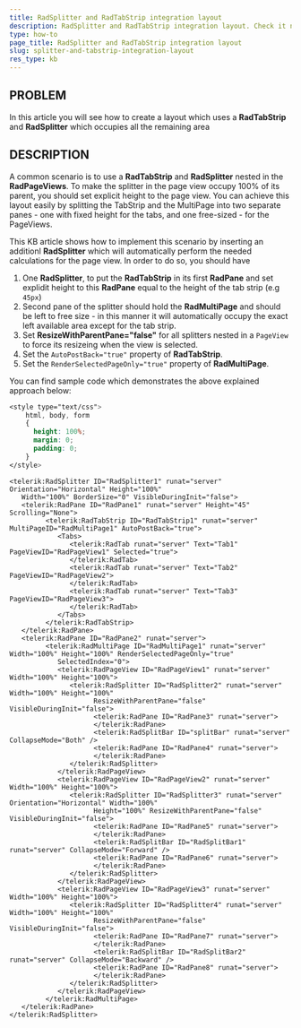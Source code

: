 ```yaml
---
title: RadSplitter and RadTabStrip integration layout
description: RadSplitter and RadTabStrip integration layout. Check it now!
type: how-to
page_title: RadSplitter and RadTabStrip integration layout
slug: splitter-and-tabstrip-integration-layout
res_type: kb
---
```

  
   
## PROBLEM

In this article you will see how to create a layout which uses a **RadTabStrip** and **RadSplitter** which occupies all the remaining area  

   
## DESCRIPTION

A common scenario is to use a **RadTabStrip** and **RadSplitter** nested in the **RadPageViews**. To make the splitter in the page view occupy 100% of its parent, you should set explicit height to the page view. You can achieve this layout easily by splitting the TabStrip and the MultiPage into two separate panes - one with fixed height for the tabs, and one free-sized - for the PageViews. 
   

This KB article shows how to implement this scenario by inserting an additionl **RadSplitter** which will automatically perform the needed calculations for the page view. In order to do so, you should have 
1. One **RadSplitter**, to put the **RadTabStrip** in its first **RadPane** and set explidit height to this **RadPane** equal to the height of the tab strip (e.g `45px`)
2. Second pane of the splitter should hold the **RadMultiPage** and should be left to free size - in this manner it will automatically occupy the exact left available area except for the tab strip.
1. Set **ResizeWithParentPane="false"** for all splitters nested in a `PageView` to force its resizeing when the view is selected.
1. Set the `AutoPostBack="true"` property of **RadTabStrip**.
2. Set the `RenderSelectedPageOnly="true"` property of **RadMultiPage**.
   

You can find sample code which demonstrates the above explained approach below:  
  
```CSS
<style type="text/css">   
    html, body, form
    {
      height: 100%;
      margin: 0;
      padding: 0;
    }
</style>
```

```ASP.NET
<telerik:RadSplitter ID="RadSplitter1" runat="server" Orientation="Horizontal" Height="100%"
   Width="100%" BorderSize="0" VisibleDuringInit="false">
   <telerik:RadPane ID="RadPane1" runat="server" Height="45" Scrolling="None">
         <telerik:RadTabStrip ID="RadTabStrip1" runat="server" MultiPageID="RadMultiPage1" AutoPostBack="true">
            <Tabs>
               <telerik:RadTab runat="server" Text="Tab1" PageViewID="RadPageView1" Selected="true">
               </telerik:RadTab>
               <telerik:RadTab runat="server" Text="Tab2" PageViewID="RadPageView2">
               </telerik:RadTab>
               <telerik:RadTab runat="server" Text="Tab3" PageViewID="RadPageView3">
               </telerik:RadTab>
            </Tabs>
         </telerik:RadTabStrip>
   </telerik:RadPane>
   <telerik:RadPane ID="RadPane2" runat="server">
         <telerik:RadMultiPage ID="RadMultiPage1" runat="server" Width="100%" Height="100%" RenderSelectedPageOnly="true"
            SelectedIndex="0">
            <telerik:RadPageView ID="RadPageView1" runat="server" Width="100%" Height="100%">
               <telerik:RadSplitter ID="RadSplitter2" runat="server" Width="100%" Height="100%"
                     ResizeWithParentPane="false" VisibleDuringInit="false">
                     <telerik:RadPane ID="RadPane3" runat="server">
                     </telerik:RadPane>
                     <telerik:RadSplitBar ID="splitBar" runat="server" CollapseMode="Both" />
                     <telerik:RadPane ID="RadPane4" runat="server">
                     </telerik:RadPane>
               </telerik:RadSplitter>
            </telerik:RadPageView>
            <telerik:RadPageView ID="RadPageView2" runat="server" Width="100%" Height="100%">
               <telerik:RadSplitter ID="RadSplitter3" runat="server" Orientation="Horizontal" Width="100%"
                     Height="100%" ResizeWithParentPane="false" VisibleDuringInit="false">
                     <telerik:RadPane ID="RadPane5" runat="server">
                     </telerik:RadPane>
                     <telerik:RadSplitBar ID="RadSplitBar1" runat="server" CollapseMode="Forward" />
                     <telerik:RadPane ID="RadPane6" runat="server">
                     </telerik:RadPane>
               </telerik:RadSplitter>
            </telerik:RadPageView>
            <telerik:RadPageView ID="RadPageView3" runat="server" Width="100%" Height="100%">
               <telerik:RadSplitter ID="RadSplitter4" runat="server" Width="100%" Height="100%"
                     ResizeWithParentPane="false" VisibleDuringInit="false">
                     <telerik:RadPane ID="RadPane7" runat="server">
                     </telerik:RadPane>
                     <telerik:RadSplitBar ID="RadSplitBar2" runat="server" CollapseMode="Backward" />
                     <telerik:RadPane ID="RadPane8" runat="server">
                     </telerik:RadPane>
               </telerik:RadSplitter>
            </telerik:RadPageView>
         </telerik:RadMultiPage>
   </telerik:RadPane>
</telerik:RadSplitter>
```



